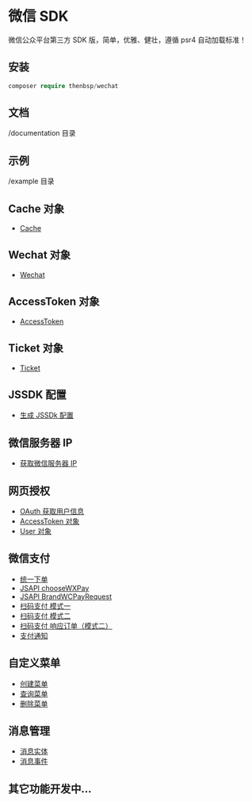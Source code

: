 # 微信 SDK

微信公众平台第三方 SDK 版，简单，优雅、健壮，遵循 psr4 自动加载标准！

## 安装

```php
composer require thenbsp/wechat
```

## 文档

/documentation 目录

## 示例

/example 目录

## Cache 对象

- [Cache](documentation/cache.md)

## Wechat 对象

- [Wechat](documentation/wechat.md)

## AccessToken 对象

- [AccessToken](documentation/accesstoken.md)

## Ticket 对象

- [Ticket](documentation/ticket.md)

## JSSDK 配置

- [生成 JSSDk 配置](documentation/jssdk.md)

## 微信服务器 IP

- [获取微信服务器 IP](documentation/serverip.md)

## 网页授权

- [OAuth 获取用户信息](documentation/oauth.md)
- [AccessToken 对象](documentation/oauth-accesstoken.md)
- [User 对象](documentation/oauth-user.md)

## 微信支付

- [统一下单](documentation/payment-unifiedorder.md)
- [JSAPI chooseWXPay](documentation/payment-choosewxpay.md)
- [JSAPI BrandWCPayRequest](documentation/payment-brandwcpayrequest.md)
- [扫码支付 模式一](documentation/payment-qrcode-forever.md)
- [扫码支付 模式二](documentation/payment-qrcode-temporary.md)
- [扫码支付 响应订单（模式二）](documentation/payment-qrcode-response.md)
- [支付通知](documentation/payment-notify.md)

## 自定义菜单

- [创建菜单](documentation/menu-create.md)
- [查询菜单](documentation/menu-query.md)
- [删除菜单](documentation/menu-delete.md)

## 消息管理

- [消息实体](documentation/message-entity.md)
- [消息事件](documentation/message-event.md)

## 其它功能开发中...